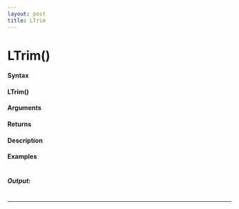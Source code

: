 ```yaml
---
layout: post
title: LTrim
---
```


# LTrim()


#### Syntax

#### LTrim()

#### Arguments

#### Returns

#### Description

#### Examples

```

```

##### Output:

```

```

---
